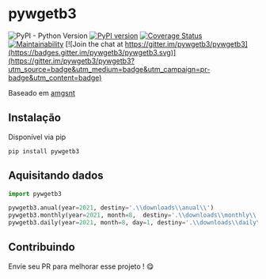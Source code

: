 # pywgetb3
![PyPI - Python Version](https://img.shields.io/pypi/pyversions/pywgetb3)
[![PyPI version](https://badge.fury.io/py/pywgetb3.svg)](https://badge.fury.io/py/pywgetb3)
[![Coverage Status](https://coveralls.io/repos/github/andreroggeri/pywgetb3/badge.svg?branch=master)](https://coveralls.io/github/andreroggeri/pywgetb3?branch=master)
[![Maintainability](https://api.codeclimate.com/v1/badges/e550387e85d315a212af/maintainability)](https://codeclimate.com/github/andreroggeri/pywgetb3/maintainability) [![Join the chat at https://gitter.im/pywgetb3/pywgetb3](https://badges.gitter.im/pywgetb3/pywgetb3.svg)](https://gitter.im/pywgetb3/pywgetb3?utm_source=badge&utm_medium=badge&utm_campaign=pr-badge&utm_content=badge)

Baseado em [amgsnt](https://github.com/amgsnt/b3)

## Instalação
Disponível via pip

`pip install pywgetb3`

## Aquisitando dados
```python
import pywgetb3

pywgetb3.anual(year=2021, destiny='.\\downloads\\anual\\')
pywgetb3.monthly(year=2021, month=8,  destiny='.\\downloads\\monthly\\')
pywgetb3.daily(year=2021, month=8, day=1, destiny='.\\downloads\\daily\\')
```

## Contribuindo

Envie seu PR para melhorar esse projeto ! 😋